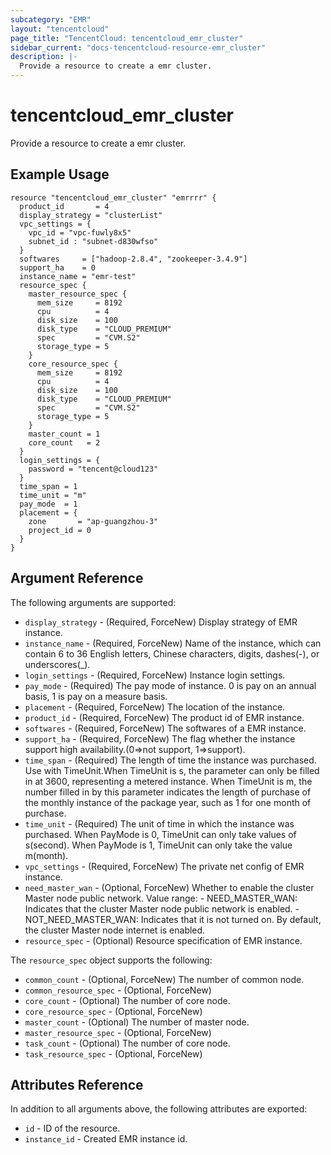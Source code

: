 ```yaml
---
subcategory: "EMR"
layout: "tencentcloud"
page_title: "TencentCloud: tencentcloud_emr_cluster"
sidebar_current: "docs-tencentcloud-resource-emr_cluster"
description: |-
  Provide a resource to create a emr cluster.
---
```


# tencentcloud_emr_cluster

Provide a resource to create a emr cluster.

## Example Usage

```hcl
resource "tencentcloud_emr_cluster" "emrrrr" {
  product_id       = 4
  display_strategy = "clusterList"
  vpc_settings = {
    vpc_id = "vpc-fuwly8x5"
    subnet_id : "subnet-d830wfso"
  }
  softwares     = ["hadoop-2.8.4", "zookeeper-3.4.9"]
  support_ha    = 0
  instance_name = "emr-test"
  resource_spec {
    master_resource_spec {
      mem_size     = 8192
      cpu          = 4
      disk_size    = 100
      disk_type    = "CLOUD_PREMIUM"
      spec         = "CVM.S2"
      storage_type = 5
    }
    core_resource_spec {
      mem_size     = 8192
      cpu          = 4
      disk_size    = 100
      disk_type    = "CLOUD_PREMIUM"
      spec         = "CVM.S2"
      storage_type = 5
    }
    master_count = 1
    core_count   = 2
  }
  login_settings = {
    password = "tencent@cloud123"
  }
  time_span = 1
  time_unit = "m"
  pay_mode  = 1
  placement = {
    zone       = "ap-guangzhou-3"
    project_id = 0
  }
}
```

## Argument Reference

The following arguments are supported:

* `display_strategy` - (Required, ForceNew) Display strategy of EMR instance.
* `instance_name` - (Required, ForceNew) Name of the instance, which can contain 6 to 36 English letters, Chinese characters, digits, dashes(-), or underscores(_).
* `login_settings` - (Required, ForceNew) Instance login settings.
* `pay_mode` - (Required) The pay mode of instance. 0 is pay on an annual basis, 1 is pay on a measure basis.
* `placement` - (Required, ForceNew) The location of the instance.
* `product_id` - (Required, ForceNew) The product id of EMR instance.
* `softwares` - (Required, ForceNew) The softwares of a EMR instance.
* `support_ha` - (Required, ForceNew) The flag whether the instance support high availability.(0=>not support, 1=>support).
* `time_span` - (Required) The length of time the instance was purchased. Use with TimeUnit.When TimeUnit is s, the parameter can only be filled in at 3600, representing a metered instance.
When TimeUnit is m, the number filled in by this parameter indicates the length of purchase of the monthly instance of the package year, such as 1 for one month of purchase.
* `time_unit` - (Required) The unit of time in which the instance was purchased. When PayMode is 0, TimeUnit can only take values of s(second). When PayMode is 1, TimeUnit can only take the value m(month).
* `vpc_settings` - (Required, ForceNew) The private net config of EMR instance.
* `need_master_wan` - (Optional, ForceNew) Whether to enable the cluster Master node public network. Value range:
				- NEED_MASTER_WAN: Indicates that the cluster Master node public network is enabled.
				- NOT_NEED_MASTER_WAN: Indicates that it is not turned on.
				By default, the cluster Master node internet is enabled.
* `resource_spec` - (Optional) Resource specification of EMR instance.

The `resource_spec` object supports the following:

* `common_count` - (Optional, ForceNew) The number of common node.
* `common_resource_spec` - (Optional, ForceNew) 
* `core_count` - (Optional) The number of core node.
* `core_resource_spec` - (Optional, ForceNew) 
* `master_count` - (Optional) The number of master node.
* `master_resource_spec` - (Optional, ForceNew) 
* `task_count` - (Optional) The number of core node.
* `task_resource_spec` - (Optional, ForceNew) 

## Attributes Reference

In addition to all arguments above, the following attributes are exported:

* `id` - ID of the resource.
* `instance_id` - Created EMR instance id.


